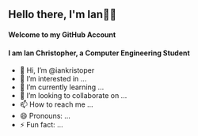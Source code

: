 ## Hello there, I'm Ian🤞🏼
#### Welcome to my GitHub Account 
#### I am Ian Christopher, a Computer Engineering Student

- 👋 Hi, I’m @iankristoper
- 👀 I’m interested in ...
- 🌱 I’m currently learning ...
- 💞️ I’m looking to collaborate on ...
- 📫 How to reach me ...
- 😄 Pronouns: ...
- ⚡ Fun fact: ...

<!---
iankristoper/iankristoper is a ✨ special ✨ repository because its `README.md` (this file) appears on your GitHub profile.
You can click the Preview link to take a look at your changes.
--->



